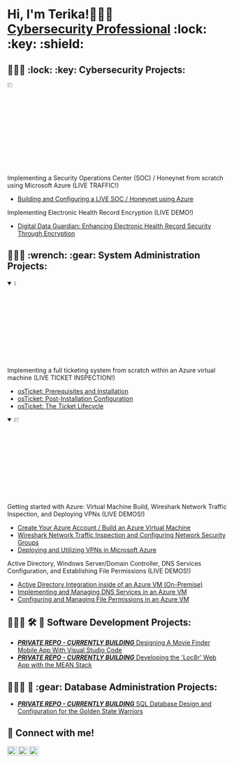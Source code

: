 <h1>Hi, I'm Terika!🧑🏽‍💻 <br/><a href="https://www.linkedin.com/in/terikaj/">Cybersecurity Professional</a> :lock: :key: :shield:

<h2>🧑🏽‍💻 :lock: :key: Cybersecurity Projects:</h2>
<img src="https://i.imgur.com/1DDZ4Ui.png" height="5%" width="15%" alt="Microsoft Azure"/>


Implementing a Security Operations Center (SOC) / Honeynet from scratch using Microsoft Azure (LIVE TRAFFIC!)
  - [Building and Configuring a LIVE SOC / Honeynet using Azure](https://github.com/terikaj/SOC-Honeynet)

Implementing Electronic Health Record Encryption (LIVE DEMO!)
  - [Digital Data Guardian: Enhancing Electronic Health Record Security Through Encryption](https://github.com/terikaj/Medical-Encryption)


<h2>🧑🏽‍💻 :wrench: :gear:  System Administration Projects:</h2>


<details open>
  <summary><img src="https://i.imgur.com/KzJbWRS.png" height="5%" width="10%" alt="osTicket"/></summary>
Implementing a full ticketing system from scratch within an Azure virtual machine (LIVE TICKET INSPECTION!)


  - [osTicket: Prerequisites and Installation](https://github.com/terikaj/osticket-prereqs)
  - [osTicket: Post-Installation Configuration](https://github.com/terikaj/post-install-config)
  - [osTicket: The Ticket Lifecycle](https://github.com/terikaj/ticket-lifecycle)
</details>

<details open>
  <summary><img src="https://i.imgur.com/1DDZ4Ui.png" height="5%" width="15%" alt="Microsoft Azure"/></summary>
Getting started with Azure: Virtual Machine Build, Wireshark Network Traffic Inspection, and Deploying VPNs (LIVE DEMOS!)
  
  - [Create Your Azure Account / Build an Azure Virtual Machine](https://github.com/terikaj/azure-begin)
  - [Wireshark Network Traffic Inspection and Configuring Network Security Groups](https://github.com/terikaj/azure-network-protocols)
  - [Deploying and Utilizing VPNs in Microsoft Azure](https://github.com/terikaj/VPN-Azure)

Active Directory, Windows Server/Domain Controller, DNS Services Configuration, and Establishing File Permissions (LIVE DEMOS!)

  - [Active Directory Integration inside of an Azure VM (On-Premise)](https://github.com/terikaj/configure-ad)
  - [Implementing and Managing DNS Services in an Azure VM](https://github.com/terikaj/DNS-Azure)
  - [Configuring and Managing File Permissions in an Azure VM](https://github.com/terikaj/FilePermissions-Azure)
  
</details>

<h2>🧑🏽‍💻 🛠️ 📱  Software Development Projects:</h2>

  - [***PRIVATE REPO - CURRENTLY BUILDING*** Designing A Movie Finder Mobile App With Visual Studio Code](https://github.com/terikaj/Movie-Finder)
  - [***PRIVATE REPO - CURRENTLY BUILDING*** Developing the 'Loc8r' Web App with the MEAN Stack](https://github.com/terikaj/Loc8r)

<h2>🧑🏽‍💻 💾 :gear:  Database Administration Projects:</h2>

  - [***PRIVATE REPO - CURRENTLY BUILDING*** SQL Database Design and Configuration for the Golden State Warriors](https://github.com/terikaj/SQL-Warriors-DB)

<h2> 🤳 Connect with me! </h2>

[<img align="left" alt="Terika | Twitter" width="22px" src="https://cdn.jsdelivr.net/npm/simple-icons@v3/icons/twitter.svg" />][twitter]
[<img align="left" alt="Terika | LinkedIn" width="22px" src="https://cdn.jsdelivr.net/npm/simple-icons@v3/icons/linkedin.svg" />][linkedin]
[<img align="left" alt="Terika | Instagram" width="22px" src="https://cdn.jsdelivr.net/npm/simple-icons@v3/icons/instagram.svg" />][instagram]

[twitter]: https://twitter.com/
[instagram]: https://www.instagram.com/
[linkedin]: https://linkedin.com/in/terikaj

<!---
TerikaJ/TerikaJ is a ✨ special ✨ repository because its `README.md` (this file) appears on your GitHub profile.
You can click the Preview link to take a look at your changes.
--->


